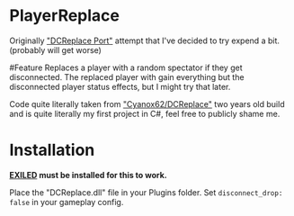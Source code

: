 # PlayerReplace
Originally ["DCReplace Port"](https://github.com/DatPanDat/DCReplace) attempt that I've decided to try expend a bit. (probably will get worse)

#Feature
Replaces a player with a random spectator if they get disconnected. The replaced player with gain everything but the disconnected player status effects, but I might try that later.

Code quite literally taken from ["Cyanox62/DCReplace"](https://github.com/Cyanox62/DCReplace) two years old build and is quite literally my first project in C#, feel free to publicly shame me.

# Installation

**[EXILED](https://github.com/Exiled-Team/EXILED) must be installed for this to work.**

Place the "DCReplace.dll" file in your Plugins folder.
Set `disconnect_drop: false` in your gameplay config.

